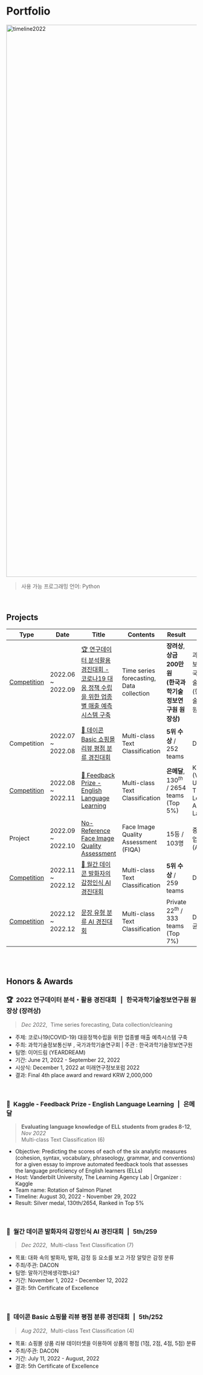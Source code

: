 # **Portfolio**

<img width="1456" alt="timeline2022" src="https://user-images.githubusercontent.com/103119868/218659293-866ea8ac-1da1-4d6f-ae80-64fc02a91985.png">

> 사용 가능 프로그래밍 언어: Python

<br>

## Projects

| Type | Date | Title | Contents | Result | Host | Team | 🔗 |
| --- | --- | --- | --- | --- | --- | --- | --- |
| <a href="http://dataon-con.kr/" target="_blank" rel="noreferrer noopener">Competition</a> | 2022.06 ~ 2022.09 | <a href="https://github.com/nomaday/Portfolio/blob/main/markdown-src/2022%EC%97%B0%EA%B5%AC%EB%8D%B0%EC%9D%B4%ED%84%B0%EB%B6%84%EC%84%9D%ED%99%9C%EC%9A%A9%EA%B2%BD%EC%A7%84%EB%8C%80%ED%9A%8C.md" target="_blank" rel="noreferrer noopener">🏆 연구데이터 분석활용 경진대회 - 코로나19 대응 정책 수립을 위한 업종별 매출 예측 시스템 구축</a> | Time series forecasting, Data collection | **장려상**,**상금 200만원 <br>(한국과학기술정보연구원 원장상)** | 과학기술정보통신부 , 국가과학기술연구회 (한국과학기술정보연구원) | 이어드림 (4명) | <a href="https://www.notion.so/2022-18ce8ff7da9b453bbd538ed30f98c18b" target="_blank" rel="noreferrer noopener">[Notion] </a> ,<br><a href="https://github.com/yeardreamoff5/dataon-contest" target="_blank" rel="noreferrer noopener">**[Project Repository]**</a> |
| Competition | 2022.07 ~ 2022.08 | <a href="https://github.com/nomaday/Portfolio/tree/main/shoppingmall-review" target="_blank" rel="noreferrer noopener">🏅 데이콘 Basic 쇼핑몰 리뷰 평점 분류 경진대회</a> | Multi-class Text Classification | **5위 수상**  / 252 teams | DACON | - (1명) | <a href="https://bit.ly/3B2H4c6" target="_blank" rel="noreferrer noopener">[수상 인증서]</a> |
| <a href="https://www.kaggle.com/competitions/feedback-prize-english-language-learning" target="_blank" rel="noreferrer noopener">Competition</a> | 2022.08 ~ 2022.11 | <a href="https://github.com/nomaday/Portfolio/tree/main/feedback-prize-ell" target="_blank" rel="noreferrer noopener">🥈 Feedback Prize -English Language Learning</a> | Multi-class Text Classification | **은메달**, $130^{th}$ / 2654 teams (Top 5%) | Kaggle (Vanderbilt University, The Learning Agency Lab) | Rotation of Salmon Planet (2명) |  |
| Project | 2022.09 ~ 2022.10 | <a href="https://github.com/nomaday/Portfolio/blob/main/markdown-src/AIPARK%20NR-FIQA.md" target="_blank" rel="noreferrer noopener">No-Reference Face Image Quality Assessment</a> | Face Image Quality Assessment (FIQA) | 15등 / 103명 | 중소벤처기업진흥공단 (AIPARK) | 25 DREAM (4명) | <a href="https://www.notion.so/AIPARK-c62dd9ad14534fb791992701a56143b2" target="_blank" rel="noreferrer noopener">[Notion]</a> ,<br> <a href="https://github.com/yeardreamoff5/aipark" target="_blank" rel="noreferrer noopener">**[Project Repository]**</a> |
| <a href="https://dacon.io/competitions/official/236027/overview/description" target="_blank" rel="noreferrer noopener">Competition</a> | 2022.11 ~ 2022.12 | <a href="https://github.com/nomaday/Portfolio/tree/main/speaker-emotion" target="_blank" rel="noreferrer noopener">🏅 월간 데이콘 발화자의 감정인식 AI 경진대회</a> | Multi-class Text Classification | **5위 수상** / 259 teams | DACON | 말하기전에생각했나요? (2명) | <a href="https://bit.ly/3Xm5JRQ" target="_blank" rel="noreferrer noopener">[수상 인증서]</a> ,<br><a href="https://dacon.io/ranking/interview/216" target="_blank" rel="noreferrer noopener">[수상자 인터뷰]</a> |
| <a href="https://dacon.io/competitions/official/236037/overview/description" target="_blank" rel="noreferrer noopener">Competition</a> | 2022.12 ~ 2022.12 | <a href="https://github.com/nomaday/Portfolio/tree/main/sentence-type" target="_blank" rel="noreferrer noopener">문장 유형 분류 AI 경진대회</a> | Multi-class Text Classification | Private $22^{th}$ / 333 teams (Top 7%) | DACON (성균관대학교) | 활기력 (2명) |  |

<br><br>

## Honors & Awards

### 🏆  2022 연구데이터 분석・활용 경진대회  |  한국과학기술정보연구원 원장상 (장려상)
> *Dec 2022*,  Time series forecasting, Data collection/cleaning

- 주제: 코로나19(COVID-19) 대응정책수립을 위한 업종별 매출 예측시스템 구축
- 주최: 과학기술정보통신부 , 국가과학기술연구회 | 주관 : 한국과학기술정보연구원
- 팀명: 이어드림 (YEARDREAM)
- 기간: June 21, 2022 - September 22, 2022
- 시상식: December 1, 2022 at 미래연구정보포럼 2022
- 결과: Final 4th place award and reward KRW 2,000,000

<br>

### 🥈  Kaggle - Feedback Prize - English Language Learning  |  은메달
> **Evaluating language knowledge of ELL  students from grades 8-12**,  *Nov 2022*  
> Multi-class Text Classification (6)

- Objective: Predicting the scores of each of the six analytic measures (cohesion, syntax, vocabulary, phraseology, grammar, and conventions) for a given essay to improve automated feedback tools that assesses the language proficiency of English learners (ELLs)
- Host: Vanderbilt University, The Learning Agency Lab | Organizer : Kaggle
- Team name: Rotation of Salmon Planet
- Timeline: August 30, 2022 - November 29, 2022
- Result: Silver medal, 130th/2654, Ranked in Top 5%

<br>

### 🏅  월간 데이콘 발화자의 감정인식 AI 경진대회  |  5th/259
> *Dec 2022*,  Multi-class Text Classification (7)

- 목표: 대화 속의 발화자, 발화, 감정 등 요소를 보고 가장 알맞은 감정 분류
- 주최/주관: DACON
- 팀명: 말하기전에생각했나요?
- 기간: November 1, 2022 - December 12, 2022
- 결과: 5th Certificate of Excellence

<br>

### 🏅  데이콘 Basic 쇼핑몰 리뷰 평점 분류 경진대회  |  5th/252
> *Aug 2022*,  Multi-class Text Classification (4)

- 목표: 쇼핑몰 상품 리뷰 데이터셋을 이용하여 상품의 평점 (1점, 2점, 4점, 5점) 분류
- 주최/주관: DACON
- 기간: July 11, 2022 - August, 2022
- 결과: 5th Certificate of Excellence